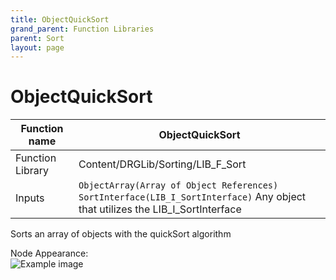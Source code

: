 ```yaml
---
title: ObjectQuickSort
grand_parent: Function Libraries
parent: Sort
layout: page
---
```


# ObjectQuickSort

| Function name | ObjectQuickSort |
| --- | --- |
| Function Library | Content/DRGLib/Sorting/LIB_F_Sort |
| Inputs | `ObjectArray(Array of Object References)`<br/>`SortInterface(LIB_I_SortInterface)` Any object that utilizes the LIB_I_SortInterface |

Sorts an array of objects with the quickSort algorithm

Node Appearance:  
![Example image](/DRGLib/Media/FullDocs/FunctionLibs/Sort/ObjectQuickSortImage.png)
